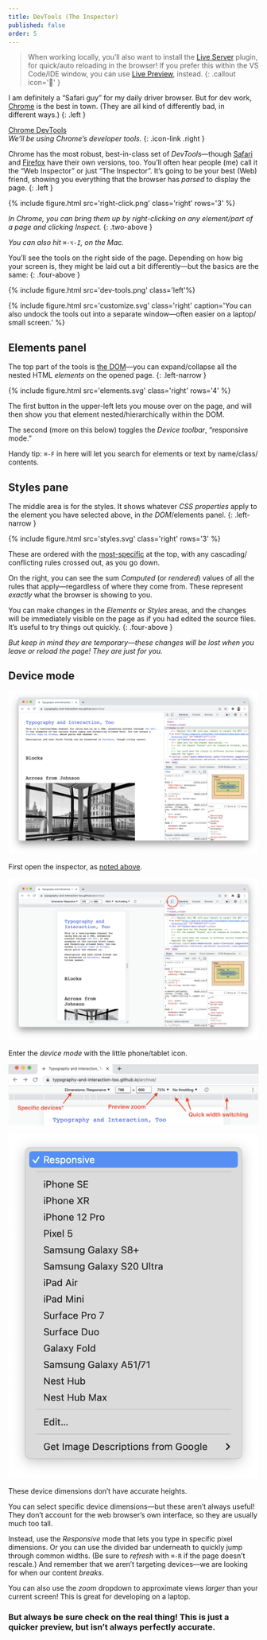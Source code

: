 ```yaml
---
title: DevTools (The Inspector)
published: false
order: 5
---
```




> When working locally, you’ll also want to install the [Live Server](https://marketplace.visualstudio.com/items?itemName=ritwickdey.LiveServer) plugin, for quick/auto reloading in the browser! If you prefer this within the VS Code/IDE window, you can use [Live Preview](https://marketplace.visualstudio.com/items?itemName=ms-vscode.live-server), instead.
{: .callout icon='🔌' }



I am definitely a “Safari guy” for my daily driver browser. But for dev work, [Chrome](https://www.google.com/chrome) is the best in town. (They are all kind of differently bad, in different ways.)
{: .left }

[Chrome DevTools](https://developer.chrome.com/docs/devtools/) \
*We’ll be using Chrome’s developer tools.*
{: .icon-link .right }

Chrome has the most robust, best-in-class set of *DevTools*—though [Safari](https://developer.apple.com/safari/tools/) and [Firefox](https://developer.mozilla.org/en-US/docs/Tools) have their own versions, too. You’ll often hear people (me) call it the “Web Inspector” or just “The Inspector”. It’s going to be your best (Web) friend, showing you everything that the browser has *parsed* to display the page.
{: .left }

{% include figure.html src='right-click.png' class='right' rows='3' %}

*In Chrome, you can bring them up by right-clicking on any element/part of a page and clicking <em>Inspect</em>.*
{: .two-above }

*You can also hit `⌘-⌥-I`, on the Mac.*



You’ll see the tools on the right side of the page. Depending on how big your screen is, they might be laid out a bit differently—but the basics are the same:
{: .four-above }

{% include figure.html src='dev-tools.png' class='left'%}

{% include figure.html src='customize.svg' class='right' caption='You can also undock the tools out into a separate window—often easier on a laptop/<wbr>small screen.' %}



## Elements panel

The top part of the tools is [the DOM](https://developer.mozilla.org/en-US/docs/Web/API/Document_Object_Model/Introduction)&#8288;—you can expand/collapse all the nested HTML *elements* on the opened page.
{: .left-narrow }

{% include figure.html src='elements.svg' class='right' rows='4' %}

The first button in the upper-left lets you mouse over on the page, and will then show you that element nested/<wbr>hierarchically within the DOM.

The second (more on this below) toggles the *Device toolbar*, “responsive mode.”

Handy tip: `⌘-F` in here will let you search for elements or text by name/<wbr>class/<wbr>contents.



## Styles pane

The middle area is for the styles. It shows whatever *CSS properties* apply to the element you have selected above, in *the DOM*/elements panel.
{: .left-narrow }

{% include figure.html src='styles.svg' class='right' rows='3' %}

These are ordered with the [most-specific](/topic/css/#specificity) at the top, with any cascading/<wbr>conflicting rules crossed out, as you go down.

On the right, you can see the sum *Computed* (or *rendered*) values of all the rules that apply—regardless of where they come from. These represent *exactly* what the browser is showing to you.



You can make changes in the *Elements* or *Styles* areas, and the changes will be immediately visible on the page as if you had edited the source files. It’s useful to try things out quickly.
{: .four-above }

*But keep in mind they are temporary—these changes will be lost when you leave or reload the page! They are just for you.*



## Device mode

![Screen Shot 2022-03-11 at 2.53.40 PM.png](Screen_Shot_2022-03-11_at_2.53.40_PM.png)

First open the inspector, as [noted above](https://www.notion.so/DevTools-The-Inspector-d0533c0133b24b168160eee046ce94b9).

![Screen Shot 2022-03-11 at 2.53.50 PM.png](Screen_Shot_2022-03-11_at_2.53.50_PM.png)

Enter the *device mode* with the little phone/tablet icon.

![Screen Shot 2022-03-11 at 3.00.44 PM.png](Screen_Shot_2022-03-11_at_3.00.44_PM.png)

![These device dimensions don’t have accurate heights.](Screen_Shot_2022-03-11_at_2.55.00_PM.png)

These device dimensions don’t have accurate heights.

You can select specific device dimensions—but these aren’t always useful! They don’t account for the web browser’s own interface, so they are usually much too tall.

Instead, use the *Responsive* mode that lets you type in specific pixel dimensions. Or you can use the divided bar underneath to quickly jump through common widths. (Be sure to *refresh* with `⌘-R` if the page doesn’t rescale.) And remember that we aren’t targeting devices—we are looking for when our content *breaks*.

You can also use the *zoom* dropdown to approximate views *larger* than your current screen! This is great for developing on a laptop.

### **But always be sure check on the real thing! This is just a quicker preview, but isn’t always perfectly accurate.**



<!-- ## Testing responsive design



The easiest way to test all these things out is using [the device mode](https://www.notion.so/DevTools-The-Inspector-d0533c0133b24b168160eee046ce94b9) in Chrome’s *Inspector*. There will still be differences (like not necessarily honoring device-specific settings like `hover`), but for layout/breakpoint development it is often much faster than checking on actual devices!

[*DevTools / The Inspector*](https://www.notion.so/DevTools-The-Inspector-d0533c0133b24b168160eee046ce94b9) -->
